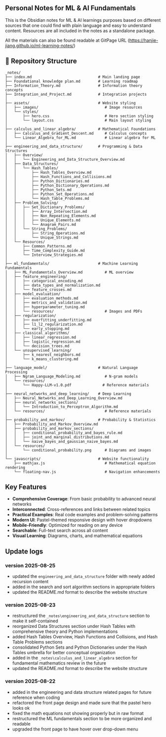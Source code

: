 ## Personal Notes for ML & AI Fundamentals

This is the Obsidian notes for ML & AI learnings purposes based on different sources that one could 
find with plain language and easy to understand content. Resources are all included in the notes as a standalone package.

All the materials can also be found readable at GitPage URL (https://hanjie-jiang.github.io/ml-learning-notes/)

## 📁 Repository Structure

```
_notes/
├── index.md                              # Main landing page
├── Foundational knowledge plan.md        # Learning roadmap
├── Information_Theory.md                 # Information theory concepts
├── Integration_and_Project.md            # Integration projects
│
├── assets/                               # Website styling
│   ├── images/                              # Image resources
│   └── styles/
│       ├── hero.css                         # Hero section styling
│       └── layout.css                       # Main layout styling
│
├── calculus_and_linear_algebra/          # Mathematical Foundations
│   ├── Calculus_and_Gradient_Descent.md     # Calculus concepts
│   └── Linear_Algebra_for_ML.md             # Linear algebra for ML
│
├── engineering_and_data_structure/       # Programming & Data Structures
│   ├── Overview/
│   │   └── Engineering_and_Data_Structure_Overview.md
│   ├── Data_Structures/
│   │   └── Hash_Tables/
│   │       ├── Hash_Tables_Overview.md
│   │       ├── Hash_Functions_and_Collisions.md
│   │       ├── Python_Dictionaries.md
│   │       ├── Python_Dictionary_Operations.md
│   │       ├── Python_Sets.md
│   │       ├── Python_Set_Operations.md
│   │       └── Hash_Table_Problems.md
│   ├── Problem_Solving/
│   │   ├── Set_Dictionary_Problems/
│   │   │   ├── Array_Intersection.md
│   │   │   ├── Non_Repeating_Elements.md
│   │   │   ├── Unique_Elements.md
│   │   │   └── Anagram_Pairs.md
│   │   └── String_Problems/
│   │       ├── String_Operations.md
│   │       └── Unique_Strings.md
│   └── Resources/
│       ├── Common_Patterns.md
│       ├── Time_Complexity_Guide.md
│       └── Interview_Strategies.md
│
├── ml_fundamentals/                      # Machine Learning Fundamentals
│   ├── ML_Fundamentals_Overview.md          # ML overview
│   ├── feature_engineering/
│   │   ├── categorical_encoding.md
│   │   ├── data_types_and_normalization.md
│   │   └── feature_crosses.md
│   ├── model_evaluation/
│   │   ├── evaluation_methods.md
│   │   ├── metrics_and_validation.md
│   │   ├── hyperparameter_tuning.md
│   │   └── resources/                       # Images and PDFs
│   ├── regularization/
│   │   ├── overfitting_underfitting.md
│   │   ├── l1_l2_regularization.md
│   │   └── early_stopping.md
│   ├── classical_algorithms/
│   │   ├── linear_regression.md
│   │   ├── logistic_regression.md
│   │   └── decision_trees.md
│   └── unsupervised_learning/
│       ├── k_nearest_neighbors.md
│       └── k_means_clustering.md
│
├── language_model/                       # Natural Language Processing
│   ├── Ngram_Language_Modeling.md           # N-gram models
│   └── resources/
│       └── Happy-LLM-v1.0.pdf              # Reference materials
│
├── neural_networks_and_deep_learning/    # Deep Learning
│   ├── Neural_Networks_and_Deep_Learning_Overview.md
│   ├── neural_networks_sections/
│   │   └── Introduction_to_Perceptron_Algorithm.md
│   └── resources/                           # Reference materials
│
├── probability_and_markov/               # Probability & Statistics
│   ├── Probability_and_Markov_Overview.md
│   ├── probability_and_markov_sections/
│   │   ├── conditional_probability_and_bayes_rule.md
│   │   ├── joint_and_marginal_distributions.md
│   │   └── naive_bayes_and_gaussian_naive_bayes.md
│   └── resources/
│       └── conditional_probability.png      # Diagrams and images
│
└── javascripts/                          # Website functionality
    ├── mathjax.js                           # Mathematical equation rendering
    └── floating-nav.js                      # Navigation enhancements
```
## Key Features

- **Comprehensive Coverage**: From basic probability to advanced neural networks
- **Interconnected**: Cross-references and links between related topics
- **Practical Examples**: Real code examples and problem-solving patterns
- **Modern UI**: Pastel-themed responsive design with hover dropdowns
- **Mobile-Friendly**: Optimized for reading on any device
- **Searchable**: Full-text search across all content
- **Visual Learning**: Diagrams, charts, and mathematical equations

## Update logs
### version 2025-08-25
- updated the `engineering_and_data_structure` folder with newly added recursion content
- added in the search and sort algorithm sections in appropriate folders
- updated the README.md format to describe the website structure
### version 2025-08-23
- restructured the `_notes\engineering_and_data_structure` section to make it self-contained
- reorganized Data Structures section under Hash Tables with comprehensive theory and Python implementations
- added Hash Tables Overview, Hash Functions and Collisions, and Hash Table Problems sections
- consolidated Python Sets and Python Dictionaries under the Hash Tables umbrella for better conceptual organization
- added in the `_notes\calculus_and_linear_algebra` section for fundamental mathematics review in the future
- updated the README.md format to describe the website structure
### version 2025-08-22
- added in the engineering and data structure related pages for future reference when coding
- refactored the front page design and made sure that the pastel hero looks ok
- fixed the math equations not showing properly but in raw format
- restructured the ML fundamentals section to be more organized and readable
- upgraded the front page to have hover over drop-down menu
